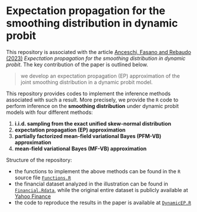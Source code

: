 # Expectation propagation for the smoothing distribution in dynamic probit

This repository is associated with the article [Anceschi, Fasano and Rebaudo (2023)]() _Expectation propagation for the smoothing distribution in dynamic probit_. 
The key contribution of the paper is outlined below.

> we develop an expectation propagation (EP) approximation of the joint smoothing distribution in a dynamic probit model.

This repository provides codes to implement the inference methods associated with such a result. More precisely, we provide the `R` code to perform inference on the **smoothing distribution** under dynamic probit models with four different methods:

1. **i.i.d. sampling from the exact unified skew-normal distribution**
2. **expectation propagation (EP) approximation**
3. **partially factorized mean-field variational Bayes (PFM-VB) approximation**
4. **mean-field variational Bayes (MF-VB) approximation**

Structure of the repository:

* the functions to implement the above methods can be found in the `R` source file [`Functions.R`](https://github.com/augustofasano/Dynamic-Probit-EP/blob/main/Functions.R)
* the financial dataset analyzed in the illustration can be found in [`Financial.Rdata`](https://github.com/augustofasano/Dynamic-Probit-EP/blob/main/Financial.RData), while the original entire dataset is publicly available at [Yahoo Finance](https://finance.yahoo.com/)
* the code to reproduce the results in the paper is available at [`DynamicEP.R`](https://github.com/augustofasano/Dynamic-Probit-EP/blob/main/DynamicEP.R)